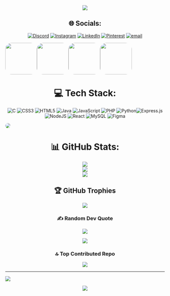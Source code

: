<div align="center" style="border-radius: 10px;">
  <img src="https://media.giphy.com/media/kWtMaZKYMv5snM8LNy/giphy.gif?cid=790b7611lcq9bqhkj89j0bwdhmostv1upjzksr4is1dq7iez&ep=v1_gifs_search&rid=giphy.gif&ct=g">
</div>
<div align="center">

## 🌐 Socials:
[![Discord](https://img.shields.io/badge/Discord-%237289DA.svg?logo=discord&logoColor=white)](https://discord.gg/griffith) [![Instagram](https://img.shields.io/badge/Instagram-%23E4405F.svg?logo=Instagram&logoColor=white)](https://instagram.com/khadim_v0.4) [![LinkedIn](https://img.shields.io/badge/LinkedIn-%230077B5.svg?logo=linkedin&logoColor=white)](https://linkedin.com/in/Khadim-MBAYE) [![Pinterest](https://img.shields.io/badge/Pinterest-%23E60023.svg?logo=Pinterest&logoColor=white)](https://pinterest.com/KHADIM_04) [![email](https://img.shields.io/badge/Email-D14836?logo=gmail&logoColor=white)](mailto:khadimmbaye@esp.sn) 

<div style="display: flex">
  <img src="https://i.pinimg.com/736x/4a/16/a2/4a16a2ac4c5fe7396e7d88fdc3454387.jpg" height="100" width="100" style="border-radius: 20px;">
  <img src="https://i.pinimg.com/736x/f4/36/88/f43688bf5fee8469f214207a98296b1a.jpg" height="100" width="100" style="border-radius: 20px;">
  <img src="https://i.pinimg.com/736x/4a/cd/ac/4acdac3196fb89807fa8b00596e35df4.jpg" height="100" width="100" style="border-radius: 20px;">
  <img src="https://i.pinimg.com/736x/20/4c/be/204cbe69b0706550da7f99186cf0f3ca.jpg" height="100" width="100" style="border-radius: 20px;">
</div>

# 💻 Tech Stack:
![C](https://img.shields.io/badge/c-%2300599C.svg?style=for-the-badge&logo=c&logoColor=white) ![CSS3](https://img.shields.io/badge/css3-%231572B6.svg?style=for-the-badge&logo=css3&logoColor=white) ![HTML5](https://img.shields.io/badge/html5-%23E34F26.svg?style=for-the-badge&logo=html5&logoColor=white) ![Java](https://img.shields.io/badge/java-%23ED8B00.svg?style=for-the-badge&logo=openjdk&logoColor=white) ![JavaScript](https://img.shields.io/badge/javascript-%23323330.svg?style=for-the-badge&logo=javascript&logoColor=%23F7DF1E) ![PHP](https://img.shields.io/badge/php-%23777BB4.svg?style=for-the-badge&logo=php&logoColor=white) ![Python](https://img.shields.io/badge/python-3670A0?style=for-the-badge&logo=python&logoColor=ffdd54)![Express.js](https://img.shields.io/badge/express.js-%23404d59.svg?style=for-the-badge&logo=express&logoColor=%2361DAFB) ![NodeJS](https://img.shields.io/badge/node.js-6DA55F?style=for-the-badge&logo=node.js&logoColor=white) ![React](https://img.shields.io/badge/react-%2320232a.svg?style=for-the-badge&logo=react&logoColor=%2361DAFB) ![MySQL](https://img.shields.io/badge/mysql-4479A1.svg?style=for-the-badge&logo=mysql&logoColor=white) ![Figma](https://img.shields.io/badge/figma-%23F24E1E.svg?style=for-the-badge&logo=figma&logoColor=white)

<div style="display: flex">
  <img src="https://i.pinimg.com/736x/66/21/c4/6621c4e6d13e3e159d8094e4c4c05f0b.jpg" style="border-radius: 20px;">
</div>

# 📊 GitHub Stats:
![](https://github-readme-stats.vercel.app/api?username=khadimmbaye0&theme=radical&hide_border=false&include_all_commits=false&count_private=false)<br/>
![](https://nirzak-streak-stats.vercel.app/?user=khadimmbaye0&theme=radical&hide_border=false)<br/>
![](https://github-readme-stats.vercel.app/api/top-langs/?username=khadimmbaye0&theme=radical&hide_border=false&include_all_commits=false&count_private=false&layout=compact)

## 🏆 GitHub Trophies
![](https://github-profile-trophy.vercel.app/?username=khadimmbaye0&theme=radical&no-frame=false&no-bg=false&margin-w=4)

### ✍️ Random Dev Quote
![](https://quotes-github-readme.vercel.app/api?type=horizontal&theme=radical)
<div align="center">
  <img src="https://i.pinimg.com/736x/3d/ab/a0/3daba02d4f638b552cfc849f2023ba72.jpg">
</div>

### 🔝 Top Contributed Repo
![](https://github-contributor-stats.vercel.app/api?username=khadimmbaye0&limit=5&theme=radical&combine_all_yearly_contributions=true)

</div>

---
[![](https://visitcount.itsvg.in/api?id=khadimmbaye0&icon=0&color=0)](https://visitcount.itsvg.in)

<!-- Proudly created with GPRM ( https://gprm.itsvg.in ) -->
<div align="center">
  <img src="https://i.pinimg.com/originals/ff/02/d4/ff02d4e01750a2d32b5642700373e9f5.gif">
</div>

